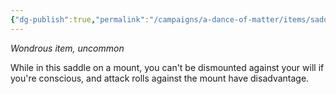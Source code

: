 ```yaml
---
{"dg-publish":true,"permalink":"/campaigns/a-dance-of-matter/items/saddle-of-the-cavalier/","tags":["wonderous","uncommon"]}
---
```


_Wondrous item, uncommon_

While in this saddle on a mount, you can't be dismounted against your will if you're conscious, and attack rolls against the mount have disadvantage.